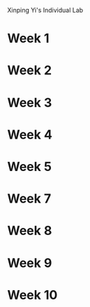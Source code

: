 Xinping Yi's Individual Lab

# Week 1

# Week 2

# Week 3

# Week 4

# Week 5

# Week 7

# Week 8

# Week 9

# Week 10
